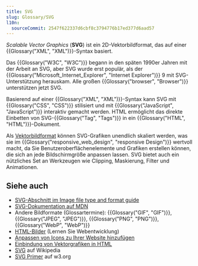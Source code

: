 ```yaml
---
title: SVG
slug: Glossary/SVG
l10n:
  sourceCommit: 2547f622337d6cbf8c3794776b17ed377d6aad57
---
```


_Scalable Vector Graphics_ (**SVG**) ist ein 2D-Vektorbildformat, das auf einer {{Glossary("XML", "XML")}}-Syntax basiert.

Das {{Glossary("W3C", "W3C")}} begann in den späten 1990er Jahren mit der Arbeit an SVG, aber SVG wurde erst populär, als der {{Glossary("Microsoft_Internet_Explorer", "Internet Explorer")}} 9 mit SVG-Unterstützung herauskam. Alle großen {{Glossary("browser", "Browser")}} unterstützen jetzt SVG.

Basierend auf einer {{Glossary("XML", "XML")}}-Syntax kann SVG mit {{Glossary("CSS", "CSS")}} stilisiert und mit {{Glossary("JavaScript", "JavaScript")}} interaktiv gemacht werden. HTML ermöglicht das direkte Einbetten von SVG-{{Glossary("Tag", "Tags")}} in ein {{Glossary("HTML", "HTML")}}-Dokument.

Als [Vektorbildformat](https://en.wikipedia.org/wiki/Vector_graphics) können SVG-Grafiken unendlich skaliert werden, was sie im {{Glossary("responsive_web_design", "responsive Design")}} wertvoll macht, da Sie Benutzeroberflächenelemente und Grafiken erstellen können, die sich an jede Bildschirmgröße anpassen lassen. SVG bietet auch ein nützliches Set an Werkzeugen wie Clipping, Maskierung, Filter und Animationen.

## Siehe auch

- [SVG-Abschnitt im Image file type and format guide](/de/docs/Web/Media/Guides/Formats/Image_types#svg_scalable_vector_graphics)
- [SVG-Dokumentation auf MDN](/de/docs/Web/SVG)
- Andere Bildformate (Glossartermine): {{Glossary("GIF", "GIF")}}, {{Glossary("JPEG", "JPEG")}}, {{Glossary("PNG", "PNG")}}, {{Glossary("WebP", "WebP")}}
- [HTML-Bilder](/de/docs/Learn_web_development/Core/Structuring_content/HTML_images) (Lernen Sie Webentwicklung)
- [Anpassen von Icons zu Ihrer Website hinzufügen](/de/docs/Learn_web_development/Core/Structuring_content/Webpage_metadata#adding_custom_icons_to_your_site)
- [Einbindung von Vektorgrafiken in HTML](/de/docs/Learn_web_development/Core/Structuring_content/Including_vector_graphics_in_HTML)
- [SVG](https://en.wikipedia.org/wiki/SVG) auf Wikipedia
- [SVG Primer](https://www.w3.org/Graphics/SVG/IG/resources/svgprimer.html) auf w3.org

